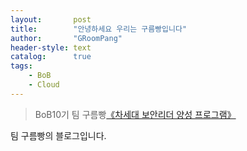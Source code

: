 ```yaml
---
layout:       post
title:        "안녕하세요 우리는 구름빵입니다"
author:       "GRoomPang"
header-style: text
catalog:      true
tags:
    - BoB
    - Cloud
---
```


> BoB10기 팀 구름빵[《차세대 보안리더 양성 프로그램》](https://www.kitribob.kr/)

팀 구름빵의 블로그입니다.
